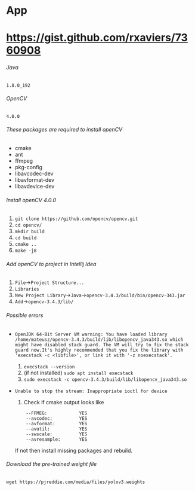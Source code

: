 # App

# https://gist.github.com/rxaviers/7360908

###### Java
`1.8.0_192`
###### OpenCV
`4.0.0`

###### These packages are required to install openCV
* cmake
* ant
* ffmpeg
* pkg-config
* libavcodec-dev
* libavformat-dev
* libavdevice-dev

###### Install openCV 4.0.0
1. `git clone https://github.com/opencv/opencv.git`
2. `cd opencv/`
3. `mkdir build`
4. `cd build`
5. `cmake ..`
6. `make -j8`

###### Add openCV to project in Intellij Idea
1. `File`->`Project Structure...`
2. `Libraries`
3. `New Project Library`->`Java`->`opencv-3.4.3/build/bin/opencv-343.jar `
4. `Add`->`opencv-3.4.3/lib/`

###### Possible errors
- `OpenJDK 64-Bit Server VM warning: You have loaded library /home/mateusz/opencv-3.4.3/build/lib/libopencv_java343.so which might have disabled stack guard. The VM will try to fix the stack guard now.It's highly recommended that you fix the library with 'execstack -c <libfile>', or link it with '-z noexecstack'.`
    1. `execstack --version`
    2. (if not installed) `sudo apt install execstack`
    3. `sudo execstack -c opencv-3.4.3/build/lib/libopencv_java343.so`
    
- `Unable to stop the stream: Inappropriate ioctl for device`
    1. Check if cmake output looks like
    ```
        --FFMEG:            YES
        --avcodec:          YES
        --avformat:         YES
        --avutil:           YES
        --swscale:          YES
        --avresample:       YES
    ```
    If not then install missing packages and rebuild. 

###### Download the pre-trained weight file
`wget https://pjreddie.com/media/files/yolov3.weights`
